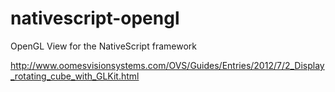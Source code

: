 # nativescript-opengl
OpenGL View for the NativeScript framework

http://www.oomesvisionsystems.com/OVS/Guides/Entries/2012/7/2_Display_rotating_cube_with_GLKit.html

